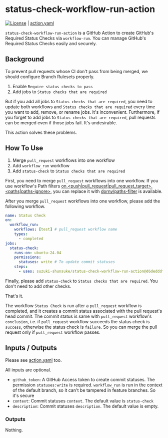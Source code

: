 # status-check-workflow-run-action

[![License](http://img.shields.io/badge/license-mit-blue.svg?style=flat-square)](https://raw.githubusercontent.com/suzuki-shunsuke/status-check-workflow-run-action/main/LICENSE) | [action.yaml](action.yaml)

`status-check-workflow-run-action` is a GitHub Action to create GitHub's Required Status Checks via `workflow-run`.
You can manage GitHub's Required Status Checks easily and securely.

## Background

To prevent pull requests whose CI don't pass from being merged, we should configure Branch Rulesets properly.

1. Enable `Require status checks to pass`
1. Add jobs to `Status checks that are required`

But if you add all jobs to `Status checks that are required`, you need to update both workflows and `Status checks that are required` every time you want to add, remove, or rename jobs.
It's inconvenient.
Furthermore, if you forget to add jobs to `Status checks that are required`, pull requests can be merged even if those jobs fail.
It's undesirable.

This action solves these problems.

## How To Use

1. Merge `pull_request` workflows into one workflow
1. Add `workflow_run` workflow
1. Add `status-check` to `Status checks that are required`

First, you need to merge `pull_request` workflows into one workflow.
If you use workflow's Path filters [on.<push|pull_request|pull_request_target>.<paths|paths-ignore>](https://docs.github.com/en/actions/writing-workflows/workflow-syntax-for-github-actions#onpushpull_requestpull_request_targetpathspaths-ignore), you can replace it with [dorny/paths-filter](https://github.com/dorny/paths-filter) is available.

After you merge `pull_request` workflows into one workflow, please add the following workflow.

```yaml
name: Status Check
on:
  workflow_run:
    workflows: [test] # pull_request workflow name
    types:
      - completed
jobs:
  status-check:
    runs-on: ubuntu-24.04
    permissions:
      statuses: write # To update commit statuses
    steps:
      - uses: suzuki-shunsuke/status-check-workflow-run-action@d6dedddf951ad4773766be4091a5a58123b68aba # v0.1.0
```

Finally, please add `status-check` to `Status checks that are required`.
You don't need to add other checks.

That's it.

The workflow `Status Check` is run after a `pull_request` workflow is completed, and it creates a commit status associated with the pull request's head commit.
The commit status is same with `pull_request` workflow's `conclusion`, i.e. if `pull_request` workflow succeeds the status check is `success`, otherwise the status check is `failure`.
So you can merge the pull request only if `pull_request` workflow passes.

## Inputs / Outputs

Please see [action.yaml](action.yaml) too.

All inputs are optional.

- `github_token`: A GitHub Access token to create commit statuses. The permission `statuses:write` is required. `workflow_run` is run in the context of the default branch, so it can't be tampered in feature branches. So it's secure
- `context`: Commit statuses `context`. The default value is `status-check`
- `description`: Commit statuses `description`. The default value is empty.

### Outputs

Nothing.
